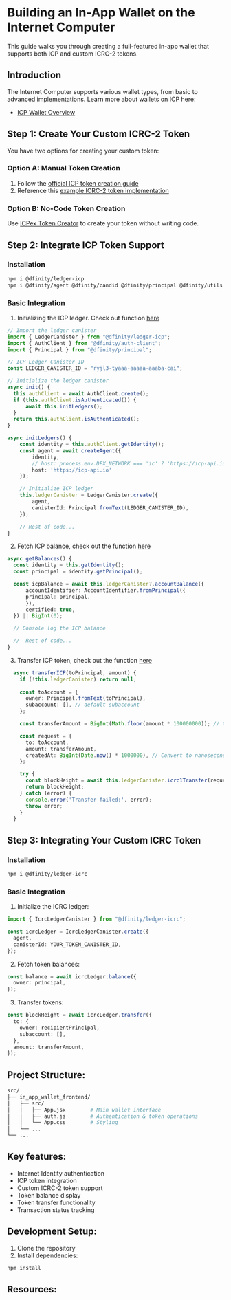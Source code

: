 # Building an In-App Wallet on the Internet Computer

This guide walks you through creating a full-featured in-app wallet that supports both ICP and custom ICRC-2 tokens.

## Introduction
The Internet Computer supports various wallet types, from basic to advanced implementations. Learn more about wallets on ICP here:
- [ICP Wallet Overview](https://internetcomputer.org/docs/current/developer-docs/defi/wallets/overview)

## Step 1: Create Your Custom ICRC-2 Token
You have two options for creating your custom token:

### Option A: Manual Token Creation
1. Follow the [official ICP token creation guide](https://internetcomputer.org/docs/current/developer-docs/defi/tokens/create)
2. Reference this [example ICRC-2 token implementation](https://github.com/Stephen-Kimoi/example-icrc2-token)

### Option B: No-Code Token Creation
Use [ICPex Token Creator](https://icpex.org/createToken) to create your token without writing code.

## Step 2: Integrate ICP Token Support

### Installation
```bash
npm i @dfinity/ledger-icp
npm i @dfinity/agent @dfinity/candid @dfinity/principal @dfinity/utils
``` 

### Basic Integration
1. Initializing the ICP ledger. Check out function [here](https://github.com/Stephen-Kimoi/ICP-to-do-examples/blob/971e735594ba364c107d06590a234f919f28a954/examples/in_app_wallet/src/in_app_wallet_frontend/src/auth.js#L26)
```typescript
// Import the ledger canister
import { LedgerCanister } from "@dfinity/ledger-icp";
import { AuthClient } from "@dfinity/auth-client"; 
import { Principal } from "@dfinity/principal";

// ICP Ledger Canister ID
const LEDGER_CANISTER_ID = "ryjl3-tyaaa-aaaaa-aaaba-cai"; 

// Initialize the ledger canister
async init() {
  this.authClient = await AuthClient.create();
  if (this.authClient.isAuthenticated()) {
      await this.initLedgers();
  }
  return this.authClient.isAuthenticated();
}

async initLedgers() {
    const identity = this.authClient.getIdentity();
    const agent = await createAgent({
        identity,
        // host: process.env.DFX_NETWORK === 'ic' ? 'https://icp-api.io' : 'http://localhost:4943',
        host: 'https://icp-api.io'
    });

    // Initialize ICP ledger
    this.ledgerCanister = LedgerCanister.create({
        agent,
        canisterId: Principal.fromText(LEDGER_CANISTER_ID),
    });

    // Rest of code... 
}
``` 

2. Fetch ICP balance, check out the function [here](https://github.com/Stephen-Kimoi/ICP-to-do-examples/blob/971e735594ba364c107d06590a234f919f28a954/examples/in_app_wallet/src/in_app_wallet_frontend/src/auth.js#L47)
```typescript
async getBalances() {
  const identity = this.getIdentity();
  const principal = identity.getPrincipal();

  const icpBalance = await this.ledgerCanister?.accountBalance({
      accountIdentifier: AccountIdentifier.fromPrincipal({
      principal: principal,
      }),
      certified: true,
  }) || BigInt(0);

  // Console log the ICP balance

  //  Rest of code... 
}
```

3. Transfer ICP token, check out the function [here](https://github.com/Stephen-Kimoi/ICP-to-do-examples/blob/971e735594ba364c107d06590a234f919f28a954/examples/in_app_wallet/src/in_app_wallet_frontend/src/auth.js#L68)
```typescript
  async transferICP(toPrincipal, amount) {
    if (!this.ledgerCanister) return null;
    
    const toAccount = {
      owner: Principal.fromText(toPrincipal),
      subaccount: [], // default subaccount
    };

    const transferAmount = BigInt(Math.floor(amount * 100000000)); // Convert to e8s

    const request = {
      to: toAccount,
      amount: transferAmount,
      createdAt: BigInt(Date.now() * 1000000), // Convert to nanoseconds
    };

    try {
      const blockHeight = await this.ledgerCanister.icrc1Transfer(request);
      return blockHeight;
    } catch (error) {
      console.error('Transfer failed:', error);
      throw error;
    }
  }
``` 

## Step 3: Integrating Your Custom ICRC Token
### Installation

```bash
npm i @dfinity/ledger-icrc
``` 


### Basic Integration

1. Initialize the ICRC ledger:
```typescript
import { IcrcLedgerCanister } from "@dfinity/ledger-icrc";

const icrcLedger = IcrcLedgerCanister.create({
  agent,
  canisterId: YOUR_TOKEN_CANISTER_ID,
});
``` 

2. Fetch token balances:
```typescript
const balance = await icrcLedger.balance({
  owner: principal,
});
``` 

3. Transfer tokens:
```typescript
const blockHeight = await icrcLedger.transfer({
  to: {
    owner: recipientPrincipal,
    subaccount: [],
  },
  amount: transferAmount,
});
``` 

## Project Structure: 

```bash 
src/
├── in_app_wallet_frontend/
│   ├── src/
│   │   ├── App.jsx        # Main wallet interface
│   │   ├── auth.js        # Authentication & token operations
│   │   └── App.css        # Styling
│   └── ...
└── ...
``` 

## Key features: 
- Internet Identity authentication
- ICP token integration
- Custom ICRC-2 token support
- Token balance display
- Token transfer functionality
- Transaction status tracking

## Development Setup: 
1. Clone the repository
2. Install dependencies:
```bash
npm install
```

## Resources: 
